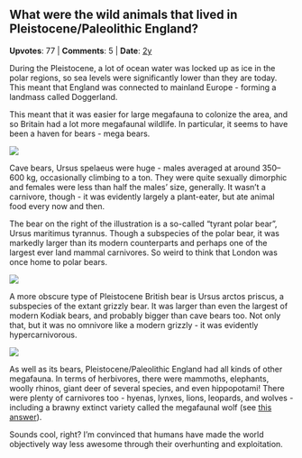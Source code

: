 ## What were the wild animals that lived in Pleistocene/Paleolithic England?
    
**Upvotes**: 77 | **Comments**: 5 | **Date**: [2y](https://www.quora.com/What-were-the-wild-animals-that-lived-in-Pleistocene-Paleolithic-England/answer/Gary-Meaney)

During the Pleistocene, a lot of ocean water was locked up as ice in the polar regions, so sea levels were significantly lower than they are today. This meant that England was connected to mainland Europe - forming a landmass called Doggerland.

This meant that it was easier for large megafauna to colonize the area, and so Britain had a lot more megafaunal wildlife. In particular, it seems to have been a haven for bears - mega bears.

![](https://qph.fs.quoracdn.net/main-qimg-2027349dc33f41e4a9b8e1c06c824d7d-lq)

Cave bears, Ursus spelaeus were huge - males averaged at around 350–600 kg, occasionally climbing to a ton. They were quite sexually dimorphic and females were less than half the males’ size, generally. It wasn’t a carnivore, though - it was evidently largely a plant-eater, but ate animal food every now and then.

The bear on the right of the illustration is a so-called “tyrant polar bear”, Ursus maritimus tyrannus. Though a subspecies of the polar bear, it was markedly larger than its modern counterparts and perhaps one of the largest ever land mammal carnivores. So weird to think that London was once home to polar bears.

![](https://qph.fs.quoracdn.net/main-qimg-6d5c7de60227526216ac34b3517e248f-pjlq)

A more obscure type of Pleistocene British bear is Ursus arctos priscus, a subspecies of the extant grizzly bear. It was larger than even the largest of modern Kodiak bears, and probably bigger than cave bears too. Not only that, but it was no omnivore like a modern grizzly - it was evidently hypercarnivorous.

![](https://qph.fs.quoracdn.net/main-qimg-7ae17f1b804f59effbac106df94e8fa2-lq)

As well as its bears, Pleistocene/Paleolithic England had all kinds of other megafauna. In terms of herbivores, there were mammoths, elephants, woolly rhinos, giant deer of several species, and even hippopotami! There were plenty of carnivores too - hyenas, lynxes, lions, leopards, and wolves - including a brawny extinct variety called the megafaunal wolf (see [this answer](https://www.quora.com/Did-Pleistocene-Europe-have-an-apex-canid-predator-like-North-Americas-dire-wolf/answer/Gary-Meaney "www.quora.com")).

Sounds cool, right? I’m convinced that humans have made the world objectively way less awesome through their overhunting and exploitation.

